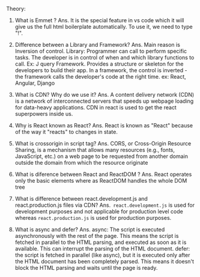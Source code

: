 Theory:
1) What is Emmet ?
Ans. It is the special feature in vs code which it will give us the full html boilerplate automatically. To use it, we need to type "!".

2)  Difference between a Library and Framework?
Ans.  Main reason is Inversion of control.
    Library: Programmer can call to perform specific tasks. The developer is in control of when and which library functions to call. Ex: J query
    Framework. Provides a structure or skeleton for the developers to build their app.   In a framework, the control is inverted - the framework calls the developer's code at the right time. ex: React, Angular, Django

3) What is CDN? Why do we use it?
Ans. A content delivery network (CDN) is a network of interconnected servers that speeds up webpage loading for data-heavy        applications.
        CDN in react is used to get the react superpowers inside us.

4) Why is React known as React?
Ans. React is known as "React" because of the way it "reacts" to changes in state.

5) What is crossorigin in script tag?
Ans. CORS, or Cross-Origin Resource Sharing, is a mechanism that allows many resources (e.g., fonts, JavaScript, etc.) on a web  page to be requested from another domain outside the domain from which the resource originate

6) What is diference between React and ReactDOM ?
Ans. React operates only the basic elements where as ReactDOM handles the whole DOM tree

7) What is difference between react.development.js and react.production.js files via CDN?
Ans.``` react.development.js``` is  used for development purposes and not applicable for production level code whereas 
```react.production.js``` is used for production purposes. 

8) What is async and defer?
Ans. async:  The script is executed asynchronously with the rest of the page. This means the script is fetched in parallel to the HTML parsing, and executed as soon as it is available. This can interrupt the parsing of the HTML document.
defer:  the script is fetched in parallel (like async), but it is executed only after the HTML document has been completely parsed. This means it doesn't block the HTML parsing and waits until the page is ready.